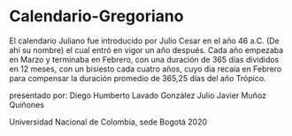 # Calendario-Gregoriano
El calendario Juliano fue introducido por Julio Cesar en el año 46 a.C. (De ahí su nombre) el cual entró en vigor un año después. Cada año empezaba en Marzo y terminaba en Febrero, con una duración de 365 días divididos en 12 meses, con un bisiesto cada cuatro años, cuyo dia recaía en Febrero para compensar la duración promedio de 365,25 días del año Trópico.

presentado por:
Diego Humberto Lavado González 
Julio Javier Muñoz Quiñones

Universidad Nacional de Colombia, sede Bogotá
2020

